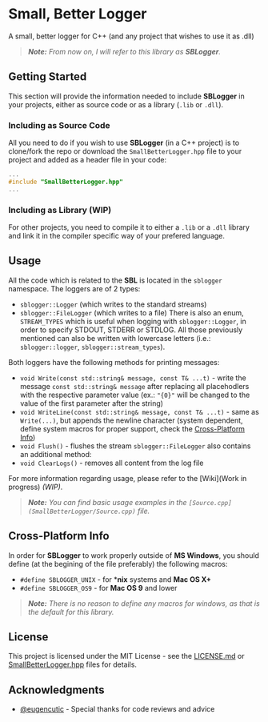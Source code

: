 # Small, Better Logger
A small, better logger for C++ (and any project that wishes to use it as .dll) 
> ***Note:*** *From now on, I will refer to this library as ***SBLogger***.*

## Getting Started
This section will provide the information needed to include **SBLogger** in your projects, either as source code or as a library (```.lib``` or ```.dll```).

### Including as Source Code
All you need to do if you wish to use **SBLogger** (in a C++ project) is to clone/fork the repo or download the ```SmallBetterLogger.hpp``` file to your project and added as a header file in your code:
````cpp
...
#include "SmallBetterLogger.hpp"
...
````

### Including as Library (WIP)
For other projects, you need to compile it to either a ```.lib``` or a ```.dll``` library and link it in the compiler specific way of your prefered language.

## Usage
All the code which is related to the **SBL** is located in the ```sblogger``` namespace. The loggers are of 2 types: 
  * ```sblogger::Logger``` (which writes to the standard streams)
  * ```sblogger::FileLogger``` (which writes to a file) 
There is also an enum, ```STREAM_TYPES``` which is useful when logging with ```sblogger::Logger```, in order to specify STDOUT, STDERR or STDLOG. 
All those previously mentioned can also be written with lowercase letters (i.e.: ```sblogger::logger```, ```sblogger::stream_types```).

Both loggers have the following methods for printing messages:
  * ```void Write(const std::string& message, const T& ...t)``` - write the message ```const std::string& message``` after replacing all placehodlers with the respective parameter value (ex.: ```"{0}"``` will be changed to the value of the first parameter after the string)
  * ```void WriteLine(const std::string& message, const T& ...t)``` - same as ```Write(...)```, but appends the newline character (system dependent, define system macros for proper support, check the [Cross-Platform Info](README.md#Cross-Platform-Info))
  * ```void Flush()``` - flushes the stream
```sblogger::FileLogger``` also contains an additional method:
  * ```void ClearLogs()``` - removes all content from the log file

For more information regarding usage, please refer to the [Wiki](Work in progress) *(WIP)*.
> ***Note:*** *You can find basic usage examples in the `[Source.cpp](SmallBetterLogger/Source.cpp)` file.*

## Cross-Platform Info
In order for **SBLogger** to work properly outside of **MS Windows**, you should define (at the begining of the file preferably) the following macros:
  * ```#define SBLOGGER_UNIX``` - for ***nix** systems and **Mac OS X+**
  * ```#define SBLOGGER_OS9``` - for **Mac OS 9** and lower
> ***Note:*** *There is no reason to define any macros for windows, as that is the default for this library.*

## License
This project is licensed under the MIT License - see the [LICENSE.md](LICENSE.md) or [SmallBetterLogger.hpp](SmallBetterLogger/SmallBetterLogger.hpp) files for details.

## Acknowledgments
  * [@eugencutic](http://github.com/eugencutic) - Special thanks for code reviews and advice
